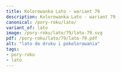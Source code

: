 ```yaml
---
title: Kolorowanka Lato - wariant 79
description: Kolorowanka Lato - wariant 79
canonical: /pory-roku/lato/
variant_of: lato
image: /pory-roku/lato/79/lato-79.svg
pdf: /pory-roku/lato/79/lato-79.pdf
alt: "lato do druku i pokolorowania"
tags:
- pory-roku
- lato
---
```

